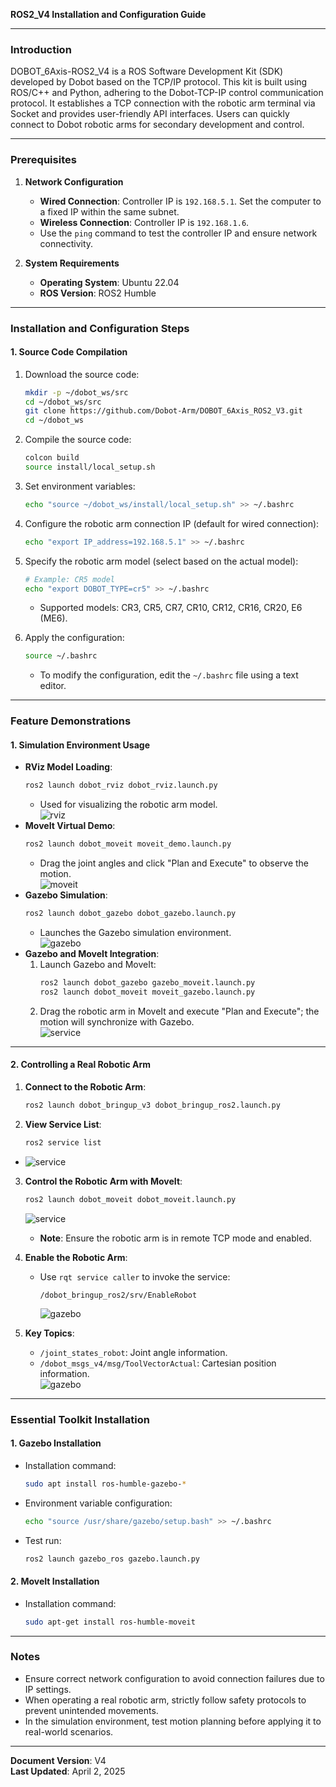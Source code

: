 **ROS2_V4 Installation and Configuration Guide**  

---

### **Introduction**  
DOBOT_6Axis-ROS2_V4 is a ROS Software Development Kit (SDK) developed by Dobot based on the TCP/IP protocol. This kit is built using ROS/C++ and Python, adhering to the Dobot-TCP-IP control communication protocol. It establishes a TCP connection with the robotic arm terminal via Socket and provides user-friendly API interfaces. Users can quickly connect to Dobot robotic arms for secondary development and control.  

---

### **Prerequisites**  
1. **Network Configuration**  
   - **Wired Connection**: Controller IP is `192.168.5.1`. Set the computer to a fixed IP within the same subnet.  
   - **Wireless Connection**: Controller IP is `192.168.1.6`.  
   - Use the `ping` command to test the controller IP and ensure network connectivity.  

2. **System Requirements**  
   - **Operating System**: Ubuntu 22.04  
   - **ROS Version**: ROS2 Humble  

---

### **Installation and Configuration Steps**  

#### **1. Source Code Compilation**  
1. Download the source code:  
   ```bash
   mkdir -p ~/dobot_ws/src
   cd ~/dobot_ws/src
   git clone https://github.com/Dobot-Arm/DOBOT_6Axis_ROS2_V3.git
   cd ~/dobot_ws
   ```

2. Compile the source code:  
   ```bash
   colcon build
   source install/local_setup.sh
   ```

3. Set environment variables:  
   ```bash
   echo "source ~/dobot_ws/install/local_setup.sh" >> ~/.bashrc
   ```

4. Configure the robotic arm connection IP (default for wired connection):  
   ```bash
   echo "export IP_address=192.168.5.1" >> ~/.bashrc
   ```

5. Specify the robotic arm model (select based on the actual model):  
   ```bash
   # Example: CR5 model
   echo "export DOBOT_TYPE=cr5" >> ~/.bashrc
   ```
   - Supported models: CR3, CR5, CR7, CR10, CR12, CR16, CR20, E6 (ME6).  

6. Apply the configuration:  
   ```bash
   source ~/.bashrc
   ```
   - To modify the configuration, edit the `~/.bashrc` file using a text editor.  

---

### **Feature Demonstrations**  

#### **1. Simulation Environment Usage**  
- **RViz Model Loading**:  
  ```bash
  ros2 launch dobot_rviz dobot_rviz.launch.py
  ```
  - Used for visualizing the robotic arm model.  
![rviz](/image/rviz.jpg)
- **MoveIt Virtual Demo**:  
  ```bash
  ros2 launch dobot_moveit moveit_demo.launch.py
  ```
  - Drag the joint angles and click "Plan and Execute" to observe the motion.  
![moveit](/image/moveit.jpg)
- **Gazebo Simulation**:  
  ```bash
  ros2 launch dobot_gazebo dobot_gazebo.launch.py
  ```
  - Launches the Gazebo simulation environment.  
![gazebo](/image/gazebo.jpg)
- **Gazebo and MoveIt Integration**:  
  1. Launch Gazebo and MoveIt:  
     ```bash
     ros2 launch dobot_gazebo gazebo_moveit.launch.py
     ros2 launch dobot_moveit moveit_gazebo.launch.py
     ```
  2. Drag the robotic arm in MoveIt and execute "Plan and Execute"; the motion will synchronize with Gazebo.  
  ![service](/image/node.jpg)

---

#### **2. Controlling a Real Robotic Arm**  
1. **Connect to the Robotic Arm**:  
   ```bash
   ros2 launch dobot_bringup_v3 dobot_bringup_ros2.launch.py
   ```

2. **View Service List**:  
   ```bash
   ros2 service list
   ```
  - ![service](/image/service.jpg)
3. **Control the Robotic Arm with MoveIt**:  
   ```bash
   ros2 launch dobot_moveit dobot_moveit.launch.py
   ```
   ![service](/image/dobot_moveit.jpg)
   - **Note**: Ensure the robotic arm is in remote TCP mode and enabled.  

4. **Enable the Robotic Arm**:  
   - Use `rqt service caller` to invoke the service:  
     ```
     /dobot_bringup_ros2/srv/EnableRobot
     ```
     ![gazebo](/image/rqt.jpg)

5. **Key Topics**:  
   - `/joint_states_robot`: Joint angle information.  
   - `/dobot_msgs_v4/msg/ToolVectorActual`: Cartesian position information.  
   ![gazebo](/image/topic.jpg)
---

### **Essential Toolkit Installation**  

#### **1. Gazebo Installation**  
- Installation command:  
  ```bash
  sudo apt install ros-humble-gazebo-*
  ```
- Environment variable configuration:  
  ```bash
  echo "source /usr/share/gazebo/setup.bash" >> ~/.bashrc
  ```
- Test run:  
  ```bash
  ros2 launch gazebo_ros gazebo.launch.py
  ```

#### **2. MoveIt Installation**  
- Installation command:  
  ```bash
  sudo apt-get install ros-humble-moveit
  ```

---

### **Notes**  
- Ensure correct network configuration to avoid connection failures due to IP settings.  
- When operating a real robotic arm, strictly follow safety protocols to prevent unintended movements.  
- In the simulation environment, test motion planning before applying it to real-world scenarios.  

--- 

**Document Version**: V4  
**Last Updated**: April 2, 2025